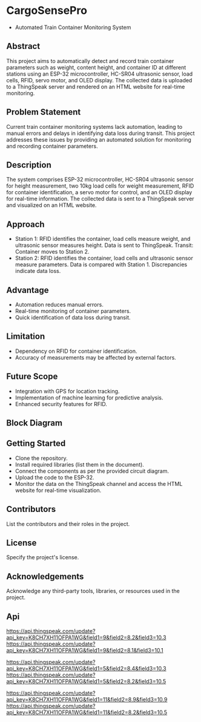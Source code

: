 # CargoSensePro

- Automated Train Container Monitoring System

## Abstract
This project aims to automatically detect and record train container parameters such as weight, content height, and container ID at different stations using an ESP-32 microcontroller, HC-SR04 ultrasonic sensor, load cells, RFID, servo motor, and OLED display. The collected data is uploaded to a ThingSpeak server and rendered on an HTML website for real-time monitoring.

## Problem Statement
Current train container monitoring systems lack automation, leading to manual errors and delays in identifying data loss during transit. This project addresses these issues by providing an automated solution for monitoring and recording container parameters.

## Description
The system comprises ESP-32 microcontroller, HC-SR04 ultrasonic sensor for height measurement, two 10kg load cells for weight measurement, RFID for container identification, a servo motor for control, and an OLED display for real-time information. The collected data is sent to a ThingSpeak server and visualized on an HTML website.

## Approach
- Station 1: RFID identifies the container, load cells measure weight, and ultrasonic sensor measures height. Data is sent to ThingSpeak.
Transit: Container moves to Station 2.
- Station 2: RFID identifies the container, load cells and ultrasonic sensor measure parameters. Data is compared with Station 1. Discrepancies indicate data loss.

## Advantage
- Automation reduces manual errors.
- Real-time monitoring of container parameters.
- Quick identification of data loss during transit.

## Limitation
- Dependency on RFID for container identification.
- Accuracy of measurements may be affected by external factors.

## Future Scope
- Integration with GPS for location tracking.
- Implementation of machine learning for predictive analysis.
- Enhanced security features for RFID.

## Block Diagram


## Getting Started
- Clone the repository.
- Install required libraries (list them in the document).
- Connect the components as per the provided circuit diagram.
- Upload the code to the ESP-32.
- Monitor the data on the ThingSpeak channel and access the HTML website for real-time visualization.

## Contributors
List the contributors and their roles in the project.

## License
Specify the project's license.

## Acknowledgements
Acknowledge any third-party tools, libraries, or resources used in the project.

## Api
https://api.thingspeak.com/update?api_key=K8CH7XH11OFPA1WG&field1=9&field2=8.2&field3=10.3
https://api.thingspeak.com/update?api_key=K8CH7XH11OFPA1WG&field1=9&field2=8.1&field3=10.1

https://api.thingspeak.com/update?api_key=K8CH7XH11OFPA1WG&field1=5&field2=8.4&field3=10.3
https://api.thingspeak.com/update?api_key=K8CH7XH11OFPA1WG&field1=5&field2=8.2&field3=10.5

https://api.thingspeak.com/update?api_key=K8CH7XH11OFPA1WG&field1=11&field2=8.9&field3=10.9
https://api.thingspeak.com/update?api_key=K8CH7XH11OFPA1WG&field1=11&field2=8.2&field3=10.5
